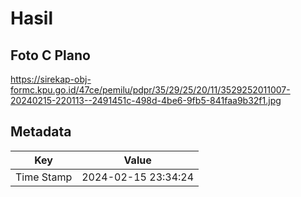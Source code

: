 # Hasil

## Foto C Plano

https://sirekap-obj-formc.kpu.go.id/47ce/pemilu/pdpr/35/29/25/20/11/3529252011007-20240215-220113--2491451c-498d-4be6-9fb5-841faa9b32f1.jpg


## Metadata

| Key        | Value               |
| ---------- | ------------------- |
| Time Stamp | 2024-02-15 23:34:24 |



